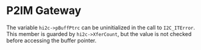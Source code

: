 # P2IM Gateway
The variable `hi2c->pBuffPtrc` can be uninitialized in the call to `I2C_ITError`.
This member is guarded by `hi2c->XferCount`, but the value is not checked before accessing the buffer pointer.
